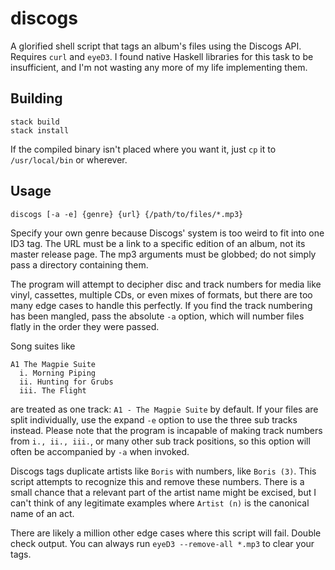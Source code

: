 # discogs

A glorified shell script that tags an album's files using the Discogs API. Requires `curl` and `eyeD3`. I found native Haskell libraries for this task to be insufficient, and I'm not wasting any more of my life implementing them.

## Building

    stack build
    stack install

If the compiled binary isn't placed where you want it, just `cp` it to `/usr/local/bin` or wherever.

## Usage

    discogs [-a -e] {genre} {url} {/path/to/files/*.mp3}

Specify your own genre because Discogs' system is too weird to fit into one ID3 tag. The URL must be a link to a specific edition of an album, not its master release page. The mp3 arguments must be globbed; do not simply pass a directory containing them.

The program will attempt to decipher disc and track numbers for media like vinyl, cassettes, multiple CDs, or even mixes of formats, but there are too many edge cases to handle this perfectly. If you find the track numbering has been mangled, pass the absolute `-a` option, which will number files flatly in the order they were passed.

Song suites like

    A1 The Magpie Suite
      i. Morning Piping
      ii. Hunting for Grubs
      iii. The Flight

are treated as one track: `A1 - The Magpie Suite` by default. If your files are split individually, use the expand `-e` option to use the three sub tracks instead. Please note that the program is incapable of making track numbers from `i., ii., iii.`, or many other sub track positions, so this option will often be accompanied by `-a` when invoked.

Discogs tags duplicate artists like `Boris` with numbers, like `Boris (3)`. This script attempts to recognize this and remove these numbers. There is a small chance that a relevant part of the artist name might be excised, but I can't think of any legitimate examples where `Artist (n)` is the canonical name of an act.

There are likely a million other edge cases where this script will fail. Double check output. You can always run `eyeD3 --remove-all *.mp3` to clear your tags.
